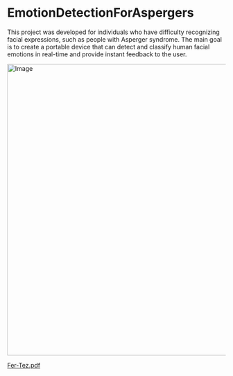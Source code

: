 # EmotionDetectionForAspergers
This project was developed for individuals who have difficulty recognizing facial expressions, such as people with Asperger syndrome. The main goal is to create a portable device that can detect and classify human facial emotions in real-time and provide instant feedback to the user.

<img width="648" height="671" alt="Image" src="https://github.com/user-attachments/assets/ebd18c5e-8a48-4e2d-b1cd-f7d87f9a7321" />

[Fer-Tez.pdf](https://github.com/user-attachments/files/21164342/Fer-Tez.pdf)
